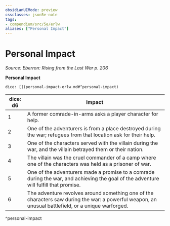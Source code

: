 ```yaml
---
obsidianUIMode: preview
cssclasses: json5e-note
tags:
- compendium/src/5e/erlw
aliases: ["Personal Impact"]
---
```

# Personal Impact
*Source: Eberron: Rising from the Last War p. 206* 

**Personal Impact**

`dice: [](personal-impact-erlw.md#^personal-impact)`

| dice: d6 | Impact |
|----------|--------|
| 1 | A former comrade-in-arms asks a player character for help. |
| 2 | One of the adventurers is from a place destroyed during the war; refugees from that location ask for their help. |
| 3 | One of the characters served with the villain during the war, and the villain betrayed them or their nation. |
| 4 | The villain was the cruel commander of a camp where one of the characters was held as a prisoner of war. |
| 5 | One of the adventurers made a promise to a comrade during the war, and achieving the goal of the adventure will fulfill that promise. |
| 6 | The adventure revolves around something one of the characters saw during the war: a powerful weapon, an unusual battlefield, or a unique warforged. |
^personal-impact